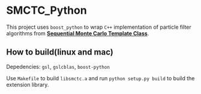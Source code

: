 # SMCTC_Python

This project uses `boost_python` to wrap `C++` implementation of particle filter algorithms from [**Sequential Monte Carlo Template Class**](https://warwick.ac.uk/fac/sci/statistics/staff/academic-research/johansen/smctc).

## How to build(linux and mac)

Depedencies: `gsl`, `gslcblas`, `boost-python`

Use `Makefile` to build `libsmctc.a` and run `python setup.py build` to build the extension library.